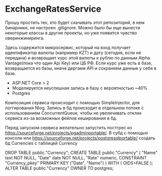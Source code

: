 # ExchangeRatesService

Прошу простить тех, кто будет скачивать этот репозиторий, в нем бинарники, не настроен .gitignore.
Можно было бы еще вынести некоторые классы в другие проекты, но уже появится чувство оверинжиниринга.

Здесь содержится микросервис, который на вход получает идентификатор валюты (например KZT) и дату (сегодня, если не передана) и возвращает курс этой валюты к рублю по данным Alpha Vantage(пока что один Api Key) или ЦБ РФ. Если курс уже есть в базе, возвращается из базы, иначе дергаем API и сохраняем данные у себя в базе.
- ASP.NET Core > 2
- Моделируется неуспешная запись в базу с вероятностью ~40%
- Postgres

Композиция сервиса происходит с помощью SimpleInjector, для логгирования Nlog. 
Запись в бд происходит в отдельном потоке с использованием ConcurrentQueue, чтобы не увеличивать отклик сервиса из-за возможных фейлов кеширования в бд.

Перед запуском сервиса желательно запустить постгрес из https://sourceforge.net/projects/pgadminportable/.
В субд с помощью консоли или https://sourceforge.net/projects/postgresqlportable/ создать бд Currencies с таблицей Currency

DROP TABLE public."Currency";
CREATE TABLE public."Currency"
(
  "Name" text NOT NULL,
  "Date" date NOT NULL,
  "Rate" numeric,
  CONSTRAINT "Currency_pkey" PRIMARY KEY ("Date", "Name")
)
WITH (
  OIDS=FALSE
);
ALTER TABLE public."Currency"
  OWNER TO postgres;
